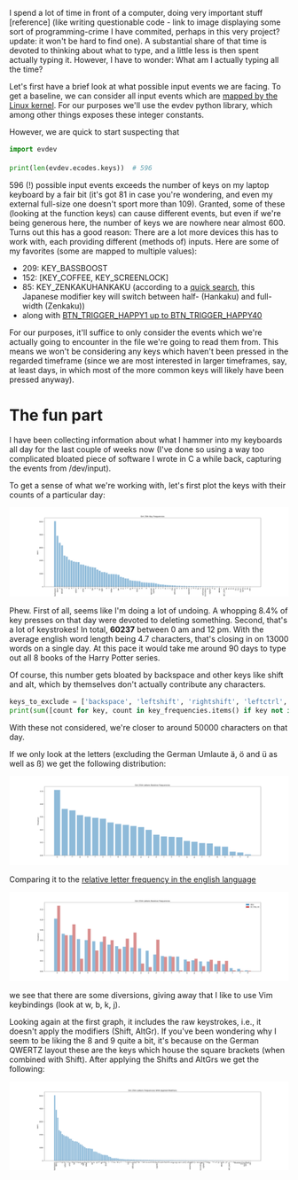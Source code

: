 I spend a lot of time in front of a computer, doing very important stuff [reference] (like writing questionable code -
link to image displaying some sort of programming-crime I have commited, perhaps in this very project? update: it won't
be hard to find one). A substantial
share of that time is devoted to thinking about what to type, and a little less is then spent actually typing it.
However, I have to wonder: What am I actually typing all the time?

Let's first have a brief look at what possible input events we are facing. To get a baseline, we can consider all input
events which
are  [mapped by the Linux kernel](https://github.com/torvalds/linux/blob/master/include/uapi/linux/input-event-codes.h).
For our purposes we'll use the evdev python library, which among other things exposes these integer constants.

However, we are quick to start suspecting that

```python
import evdev

print(len(evdev.ecodes.keys))  # 596
```

596 (!) possible input events exceeds the number of keys on my laptop keyboard by a fair bit (it's got 81 in case you're
wondering, and even my external full-size one doesn't sport more than 109). Granted, some of these (looking at the
function keys) can cause different events, but even if we're being generous here, the number of keys we are nowhere near
almost 600. Turns out this has a good reason: There are a lot more devices this has to work with, each providing
different (methods of) inputs. Here are some of my
favorites (some are mapped to multiple values):

- 209: KEY_BASSBOOST
- 152: [KEY_COFFEE, KEY_SCREENLOCK]
- 85: KEY_ZENKAKUHANKAKU (according to
  a [quick search](https://sqa.stackexchange.com/questions/7929/what-is-keys-zenkaku-hankaku-in-webdriver), this
  Japanese modifier key will switch between half- (Hankaku) and full-width (Zenkaku))
- along with [BTN_TRIGGER_HAPPY1 up to BTN_TRIGGER_HAPPY40](https://anvilproject.org/guides/content/creating-links)

For our purposes, it'll suffice to only consider the events which we're actually going to encounter in the file we're
going to read them from. This means we won't be considering any keys which haven't been pressed in the regarded
timeframe (since we are most interested in larger timeframes, say, at least days, in which most of the more common keys
will likely have been pressed anyway).

# The fun part

I have been collecting information about what I hammer into my keyboards all day for the last couple of weeks now (I've
done so using a way too complicated bloated piece of software I wrote in C a while back, capturing the events from
/dev/input).

To get a sense of what we're working with, let's first plot the keys with their counts of a particular day:

![Barchart displaying the counts of keys pressed on October 25th, 2024. Sorted by counts descending.](imgs/oct_25th_key_frequencies.png)

Phew. First of all, seems like I'm doing a lot of undoing. A whopping 8.4% of key presses on that day were devoted to
deleting something. Second, that's a lot of keystrokes! In total, **60237** between 0 am and 12 pm. With the average
english word length being 4.7 characters, that's closing in on 13000 words on a single day. At this pace it would take
me around 90 days to type out all 8 books of the Harry Potter series.

Of course, this number gets bloated by backspace and other keys like shift and alt, which by themselves don't actually
contribute any characters.

```python
keys_to_exclude = ['backspace', 'leftshift', 'rightshift', 'leftctrl', 'rightctrl']
print(sum([count for key, count in key_frequencies.items() if key not in keys_to_exclude]))  # 48585
```

With these not considered, we're closer to around 50000 characters on that day.

If we only look at the letters (excluding the German Umlaute ä, ö and ü as well as ß) we get the following distribution:

![Barchart displaying the relative frequency of letters (i.e., their corresponding keys) on October 25th, 2024. Sorted by frequency descending.](imgs/oct_25th_letter_rel_frequencies.png)

Comparing it to the [relative letter frequency in the english language](https://en.wikipedia.org/wiki/Letter_frequency)

![Barchart displaying the relative frequency of letters (i.e., their corresponding keys) on October 25th, 2024. Sorted by frequency descending. Also contains bars for the relative frequencies of letters in the english language.](/imgs/oct_25th_letter_rel_frequencies_with_en.png)

we see that there are some diversions, giving away that I like to use Vim keybindings (look at w, b, k, j).

Looking again at the first graph, it includes the raw keystrokes, i.e., it doesn't apply the modifiers (Shift, AltGr).
If you've been wondering why I seem to be liking the 8 and 9 quite a bit, it's because on the German QWERTZ layout these
are the keys which house the square brackets (when combined with Shift). After applying the Shifts and AltGrs we get the
following:

![Barchart displaying the relative frequency of letters (i.e., their corresponding keys) on October 25th, 2024, after having applied modifier keys (Shift, AltGr). Sorted by frequency descending.](imgs/oct_25th_key_frequencies_applied_modifiers.png)

[](https://www.m-amthor.com:8080)
